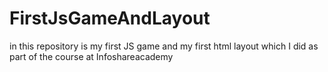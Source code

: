 # FirstJsGameAndLayout
in this repository is my first JS game and my first html layout which I did as part of the course at Infoshareacademy
